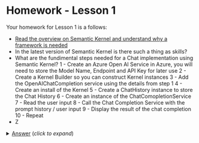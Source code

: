 # Homework - Lesson 1
Your homework for Lesson 1 is a follows:

- [Read the overview on Semantic Kernel and understand why a framework is needed](https://learn.microsoft.com/en-us/semantic-kernel/overview/) 
- In the latest version of Semantic Kernel is there such a thing as skills?
- What are the fundimental steps needed for a Chat implementation using Semantic Kernel?
  1 - Create an Azure Open AI Service in Azure, you will need to store the Model Name, Endpoint and API Key for later use
  2 - Create a Kernel Builder so you can construct Kernel instances
  3 - Add the OpenAIChatCompletion service using the details from step 1
  4 - Create an install of the Kernel
  5 - Create a ChatHistory instance to store the Chat History
  6 - Create an instance of the ChatComopletionService
  7 - Read the user input
  8 - Call the Chat Completion Service with the prompt history / user input
  9 - Display the result of the chat completion
  10 - Repeat
- Z

<details>
    <summary><u>Answer</u> (<i>click to expand</i>)</summary>
    <!-- have to be followed by an empty line! -->

A bit more than normal indentation is necessary to get the nesting correct,
  1 - Create an Azure Open AI Service in Azure, you will need to store the Model Name, Endpoint and API Key for later use
  2 - Create a Kernel Builder so you can construct Kernel instances
  3 - Add the OpenAIChatCompletion service using the details from step 1
  4 - Create an install of the Kernel
  5 - Create a ChatHistory instance to store the Chat History
  6 - Create an instance of the ChatComopletionService
  7 - Read the user input
  8 - Call the Chat Completion Service with the prompt history / user input
  9 - Display the result of the chat completion
  10 - Repeat

  </details>
